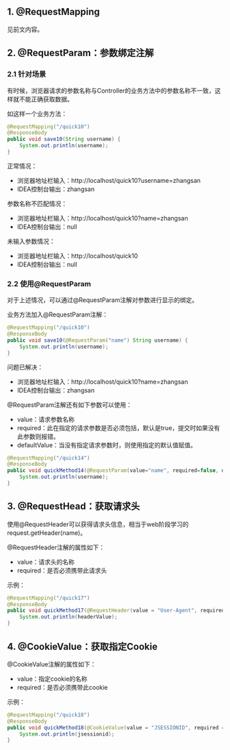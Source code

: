 ## 1. @RequestMapping

见前文内容。

## 2. @RequestParam：参数绑定注解

### 2.1 针对场景

有时候，浏览器请求的参数名称与Controller的业务方法中的参数名称不一致，这样就不能正确获取数据。

如这样一个业务方法：

```java
@RequestMapping("/quick10")
@ResponseBody
public void save10(String username) {
    System.out.println(username);
}
```

正常情况：

- 浏览器地址栏输入：http://localhost/quick10?username=zhangsan
- IDEA控制台输出：zhangsan

参数名称不匹配情况：

- 浏览器地址栏输入：http://localhost/quick10?name=zhangsan
- IDEA控制台输出：null

未输入参数情况：

- 浏览器地址栏输入：http://localhost/quick10
- IDEA控制台输出：null

### 2.2 使用@RequestParam

对于上述情况，可以通过@RequestParam注解对参数进行显示的绑定。

业务方法加入@RequestParam注解：

```java
@RequestMapping("/quick10")
@ResponseBody
public void save10(@RequestParam("name") String username) {
    System.out.println(username);
}
```

问题已解决：

- 浏览器地址栏输入：http://localhost/quick10?name=zhangsan
- IDEA控制台输出：zhangsan

@RequestParam注解还有如下参数可以使用：

- value：请求参数名称
- required：此在指定的请求参数是否必须包括，默认是true，提交时如果没有此参数则报错。
- defaultValue：当没有指定请求参数时，则使用指定的默认值赋值。

```java
@RequestMapping("/quick14")
@ResponseBody
public void quickMethod14(@RequestParam(value="name", required=false, defaultValue="itcast") String username) throws IOException{
    System.out.println(username);
}
```

## 3. @RequestHead：获取请求头

使用@RequestHeader可以获得请求头信息，相当于web阶段学习的request.getHeader(name)。

@RequestHeader注解的属性如下：

- value：请求头的名称
- required：是否必须携带此请求头

示例：

```java
@RequestMapping("/quick17")
@ResponseBody
public void quickMethod17(@RequestHeader(value = "User-Agent", required = false) String headerValue) {
    System.out.println(headerValue);
}
```

## 4. @CookieValue：获取指定Cookie

@CookieValue注解的属性如下：

- value：指定cookie的名称
- required：是否必须携带此cookie

示例：

```java
@RequestMapping("/quick18")
@ResponseBody
public void quickMethod18(@CookieValue(value = "JSESSIONID", required = false) String jsessionid) {
    System.out.println(jsessionid);
}
```

